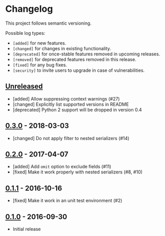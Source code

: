 # Changelog

This project follows semantic versioning.

Possible log types:

- `[added]` for new features.
- `[changed]` for changes in existing functionality.
- `[deprecated]` for once-stable features removed in upcoming releases.
- `[removed]` for deprecated features removed in this release.
- `[fixed]` for any bug fixes.
- `[security]` to invite users to upgrade in case of vulnerabilities.

## [Unreleased]

 - [added] Allow suppressing context warnings (#27)
 - [changed] Explicitly list supported versions in README
 - [deprecated] Python 2 support will be dropped in version 0.4

## [0.3.0] - 2018-03-03

 - [changed] Do not apply filter to nested serializers (#14)

## [0.2.0] - 2017-04-07

 - [added] Add `omit` option to exclude fields (#11)
 - [fixed] Make it work properly with nested serializers (#8, #10)

## [0.1.1] - 2016-10-16

 - [fixed] Make it work in an unit test environment (#2)

## [0.1.0] - 2016-09-30

 - Initial release

[Unreleased]: https://github.com/dbrgn/drf-dynamic-fields/compare/v0.3.0...HEAD
[0.3.0]: https://github.com/dbrgn/drf-dynamic-fields/compare/v0.2.0...v0.3.0
[0.2.0]: https://github.com/dbrgn/drf-dynamic-fields/compare/v0.1.1...v0.2.0
[0.1.1]: https://github.com/dbrgn/drf-dynamic-fields/compare/v0.1.0...v0.1.1
[0.1.0]: https://github.com/dbrgn/drf-dynamic-fields/releases/tag/v0.1.0
